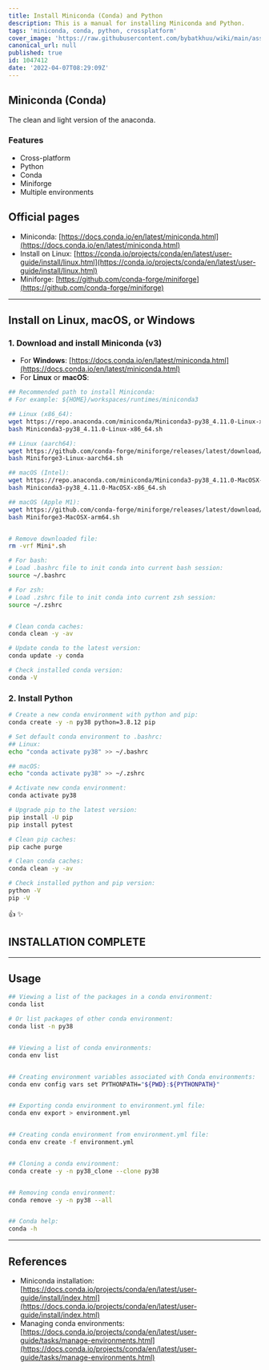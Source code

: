 ```yaml
---
title: Install Miniconda (Conda) and Python
description: This is a manual for installing Miniconda and Python.
tags: 'miniconda, conda, python, crossplatform'
cover_image: 'https://raw.githubusercontent.com/bybatkhuu/wiki/main/assets/images/python.jpg'
canonical_url: null
published: true
id: 1047412
date: '2022-04-07T08:29:09Z'
---
```


## Miniconda (Conda)

The clean and light version of the anaconda.

### Features

- Cross-platform
- Python
- Conda
- Miniforge
- Multiple environments

## Official pages

- Miniconda: [https://docs.conda.io/en/latest/miniconda.html](https://docs.conda.io/en/latest/miniconda.html)
- Install on Linux: [https://conda.io/projects/conda/en/latest/user-guide/install/linux.html](https://conda.io/projects/conda/en/latest/user-guide/install/linux.html)
- Miniforge: [https://github.com/conda-forge/miniforge](https://github.com/conda-forge/miniforge)

---

## Install on **Linux**, **macOS**, or **Windows**

### 1. Download and install **Miniconda (v3)**

- For **Windows**: [https://docs.conda.io/en/latest/miniconda.html](https://docs.conda.io/en/latest/miniconda.html)
- For **Linux** or **macOS**:

```sh
## Recommended path to install Miniconda:
# For example: ${HOME}/workspaces/runtimes/miniconda3

## Linux (x86_64):
wget https://repo.anaconda.com/miniconda/Miniconda3-py38_4.11.0-Linux-x86_64.sh
bash Miniconda3-py38_4.11.0-Linux-x86_64.sh

## Linux (aarch64):
wget https://github.com/conda-forge/miniforge/releases/latest/download/Miniforge3-Linux-aarch64.sh
bash Miniforge3-Linux-aarch64.sh

## macOS (Intel):
wget https://repo.anaconda.com/miniconda/Miniconda3-py38_4.11.0-MacOSX-x86_64.sh
bash Miniconda3-py38_4.11.0-MacOSX-x86_64.sh

## macOS (Apple M1):
wget https://github.com/conda-forge/miniforge/releases/latest/download/Miniforge3-MacOSX-arm64.sh
bash Miniforge3-MacOSX-arm64.sh


# Remove downloaded file:
rm -vrf Mini*.sh

# For bash:
# Load .bashrc file to init conda into current bash session:
source ~/.bashrc

# For zsh:
# Load .zshrc file to init conda into current zsh session:
source ~/.zshrc


# Clean conda caches:
conda clean -y -av

# Update conda to the latest version:
conda update -y conda

# Check installed conda version:
conda -V
```

### 2. Install **Python**

```sh
# Create a new conda environment with python and pip:
conda create -y -n py38 python=3.8.12 pip

# Set default conda environment to .bashrc:
## Linux:
echo "conda activate py38" >> ~/.bashrc

## macOS:
echo "conda activate py38" >> ~/.zshrc

# Activate new conda environment:
conda activate py38

# Upgrade pip to the latest version:
pip install -U pip
pip install pytest

# Clean pip caches:
pip cache purge

# Clean conda caches:
conda clean -y -av

# Check installed python and pip version:
python -V
pip -V
```

:thumbsup: :sparkles:

## INSTALLATION COMPLETE

---

## Usage

```sh
## Viewing a list of the packages in a conda environment:
conda list

# Or list packages of other conda environment:
conda list -n py38


## Viewing a list of conda environments:
conda env list


## Creating environment variables associated with Conda environments:
conda env config vars set PYTHONPATH="${PWD}:${PYTHONPATH}"


## Exporting conda environment to environment.yml file:
conda env export > environment.yml


## Creating conda environment from environment.yml file:
conda env create -f environment.yml


## Cloning a conda environment:
conda create -y -n py38_clone --clone py38


## Removing conda environment:
conda remove -y -n py38 --all


## Conda help:
conda -h
```

---

## References

- Miniconda installation: [https://docs.conda.io/projects/conda/en/latest/user-guide/install/index.html](https://docs.conda.io/projects/conda/en/latest/user-guide/install/index.html)
- Managing conda environments: [https://docs.conda.io/projects/conda/en/latest/user-guide/tasks/manage-environments.html](https://docs.conda.io/projects/conda/en/latest/user-guide/tasks/manage-environments.html)
